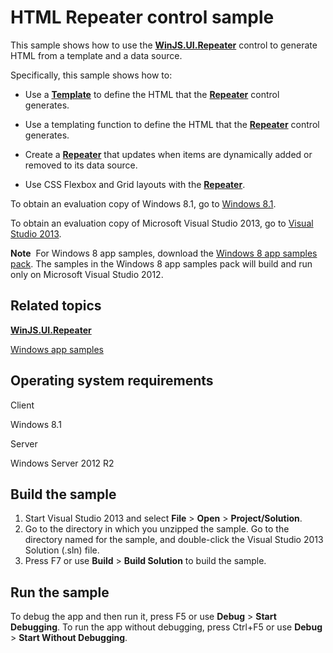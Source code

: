 HTML Repeater control sample
============================

This sample shows how to use the [**WinJS.UI.Repeater**](http://msdn.microsoft.com/library/windows/apps/dn301916) control to generate HTML from a template and a data source.

Specifically, this sample shows how to:

-   Use a [**Template**](http://msdn.microsoft.com/library/windows/apps/br229723) to define the HTML that the [**Repeater**](http://msdn.microsoft.com/library/windows/apps/dn301916) control generates.

-   Use a templating function to define the HTML that the [**Repeater**](http://msdn.microsoft.com/library/windows/apps/dn301916) control generates.

-   Create a [**Repeater**](http://msdn.microsoft.com/library/windows/apps/dn301916) that updates when items are dynamically added or removed to its data source.

-   Use CSS Flexbox and Grid layouts with the [**Repeater**](http://msdn.microsoft.com/library/windows/apps/dn301916).

To obtain an evaluation copy of Windows 8.1, go to [Windows 8.1](http://go.microsoft.com/fwlink/p/?linkid=301696).

To obtain an evaluation copy of Microsoft Visual Studio 2013, go to [Visual Studio 2013](http://go.microsoft.com/fwlink/p/?linkid=301697).

**Note**  For Windows 8 app samples, download the [Windows 8 app samples pack](http://go.microsoft.com/fwlink/p/?LinkId=301698). The samples in the Windows 8 app samples pack will build and run only on Microsoft Visual Studio 2012.

Related topics
--------------

[**WinJS.UI.Repeater**](http://msdn.microsoft.com/library/windows/apps/dn301916)

[Windows app samples](http://go.microsoft.com/fwlink/p/?LinkID=227694)

Operating system requirements
-----------------------------

Client

Windows 8.1

Server

Windows Server 2012 R2

Build the sample
----------------

1.  Start Visual Studio 2013 and select **File** \> **Open** \> **Project/Solution**.
2.  Go to the directory in which you unzipped the sample. Go to the directory named for the sample, and double-click the Visual Studio 2013 Solution (.sln) file.
3.  Press F7 or use **Build** \> **Build Solution** to build the sample.

Run the sample
--------------

To debug the app and then run it, press F5 or use **Debug** \> **Start Debugging**. To run the app without debugging, press Ctrl+F5 or use **Debug** \> **Start Without Debugging**.

